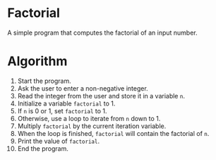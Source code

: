 # Factorial

A simple program that computes the factorial of an input number.

# Algorithm

1. Start the program.
2. Ask the user to enter a non-negative integer.
3. Read the integer from the user and store it in a variable `n`.
4. Initialize a variable `factorial` to 1.
5. If `n` is 0 or 1, set `factorial` to 1.
6. Otherwise, use a loop to iterate from `n` down to 1.
7. Multiply `factorial` by the current iteration variable.
8. When the loop is finished, `factorial` will contain the factorial of `n`.
9. Print the value of `factorial`.
10. End the program.
